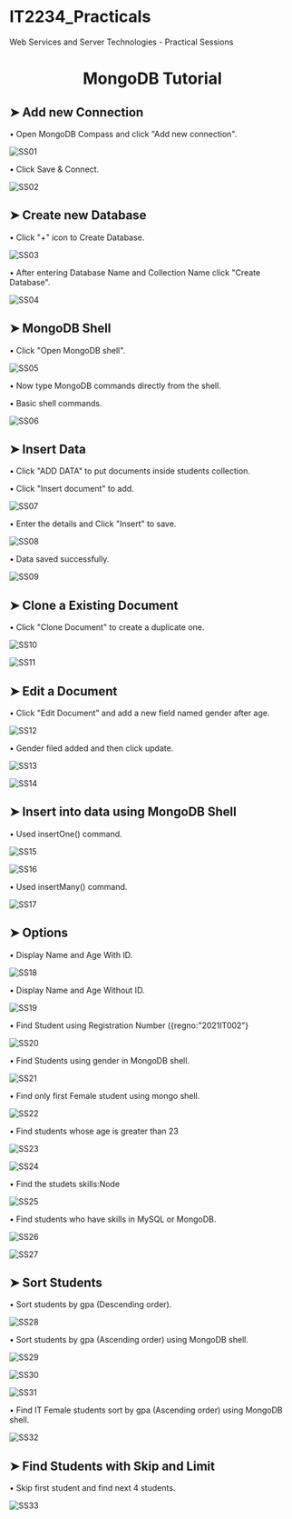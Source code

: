 # IT2234_Practicals
Web Services and Server Technologies - Practical Sessions

<h1 align="center">MongoDB Tutorial</h1>

## ➤  Add new Connection
 • Open MongoDB Compass and click "Add new connection".
 
 ![SS01](https://github.com/user-attachments/assets/03adf71e-9796-4201-a262-6b7be9c06e5c)

• Click Save & Connect.

![SS02](https://github.com/user-attachments/assets/7ed5de35-5d81-4e74-b227-4b84d222f725)

## ➤  Create new Database
• Click "+" icon to Create Database.

![SS03](https://github.com/user-attachments/assets/f62d27a5-4c6f-48aa-a3c9-6017046e80d3)

• After entering Database Name and Collection Name click "Create Database".

![SS04](https://github.com/user-attachments/assets/1da82226-6d06-4886-a981-aaa88c9e5022)

## ➤  MongoDB Shell
• Click "Open MongoDB shell".

![SS05](https://github.com/user-attachments/assets/622efb9b-e4a7-4428-9a97-384b8144ac1c)

• Now type MongoDB commands directly from the shell.

• Basic shell commands.

![SS06](https://github.com/user-attachments/assets/5609f033-2d6b-4c94-a06f-d94d5fbeab7a)

## ➤  Insert Data

• Click "ADD DATA" to put documents inside students collection.

• Click "Insert document" to add.

![SS07](https://github.com/user-attachments/assets/8bac58b0-83aa-4c89-94f5-80e59f3cf096)

• Enter the details and  Click "Insert" to save.

![SS08](https://github.com/user-attachments/assets/375b65ee-56f7-4555-98a0-29c4d5328ab9)

• Data saved successfully.

![SS09](https://github.com/user-attachments/assets/f8ada324-8dad-4c4a-b868-effd201fd18a)

## ➤  Clone a Existing Document

• Click "Clone Document" to create a duplicate one.

![SS10](https://github.com/user-attachments/assets/f69c46a7-4729-4cd2-bb90-96d39156f4b8)

![SS11](https://github.com/user-attachments/assets/fba339ad-6034-4a9f-984f-b68b9d4f1fe7)

## ➤  Edit a Document

• Click "Edit Document" and add a new field named gender after age.

![SS12](https://github.com/user-attachments/assets/92545fe0-1249-4fbd-80bc-e856ebe488bd)

• Gender filed added and then click update.

![SS13](https://github.com/user-attachments/assets/b2b6440e-5c78-41d4-9c64-3e63c732342c)

![SS14](https://github.com/user-attachments/assets/15d099f7-a70a-4ba4-b1df-2f7422d170ba)

## ➤  Insert into data using MongoDB Shell

• Used insertOne() command.

![SS15](https://github.com/user-attachments/assets/5048d583-c4d5-48ea-b46e-35d6e6af2d65)

![SS16](https://github.com/user-attachments/assets/f404ba2a-174f-4b16-9a2f-960c4701137b)

• Used insertMany() command.

![SS17](https://github.com/user-attachments/assets/5a9fc55d-624e-4232-94e2-718dbed6c704)

## ➤  Options

• Display Name and Age With ID.

![SS18](https://github.com/user-attachments/assets/8adbffa9-5454-4cd1-9739-c54f5c9c5217)

• Display Name and Age Without ID.

![SS19](https://github.com/user-attachments/assets/1b9e9735-6df0-42be-8502-b720f42f7b9e)

• Find Student using Registration Number ({regno:"2021IT002"}

![SS20](https://github.com/user-attachments/assets/ac242beb-e0c3-4383-bcea-3d6e1031893b)

• Find Students using gender in MongoDB shell.

![SS21](https://github.com/user-attachments/assets/5bab0b13-505a-40fc-ae0c-e6a15d8a1324)

•  Find only first Female student using mongo shell.

![SS22](https://github.com/user-attachments/assets/0e83a937-3109-4d58-8d71-9363548ad458)

• Find students whose age is greater than 23

![SS23](https://github.com/user-attachments/assets/990f5cf0-06ab-4854-be30-00badeb3669c)

![SS24](https://github.com/user-attachments/assets/b8fc421f-07a1-4f94-b9e6-399714c3ab20)

• Find the studets skills:Node

![SS25](https://github.com/user-attachments/assets/e4071a74-1cc4-4db4-b62a-83d58b87a414)

• Find students who have skills in MySQL or MongoDB.

![SS26](https://github.com/user-attachments/assets/0f890ffb-8b1a-401b-a174-01d839473ce1)

![SS27](https://github.com/user-attachments/assets/0a7b3f61-0e33-45cb-b989-99732cded0fb)

## ➤  Sort Students

• Sort students by gpa (Descending order).

![SS28](https://github.com/user-attachments/assets/6aa1ba3c-9858-4ff8-a45d-a454ac2648f5)

• Sort students by gpa (Ascending order) using MongoDB shell.

![SS29](https://github.com/user-attachments/assets/263517ed-797e-403f-b86c-a1bac2cd77d1)

![SS30](https://github.com/user-attachments/assets/8beb040d-c3c0-40d7-b825-ae508d9f3b53)

![SS31](https://github.com/user-attachments/assets/6df58d4b-9256-47a6-8351-a308bdfc3ff1)

• Find IT Female students sort by gpa (Ascending order) using MongoDB shell.

![SS32](https://github.com/user-attachments/assets/f7283f1b-3377-48e0-8fa5-692e906183d1) 

## ➤  Find Students with Skip and Limit

• Skip first student and find next 4 students.

![SS33](https://github.com/user-attachments/assets/2ded255e-cf70-4632-b992-bdfec03b0dbe)
























